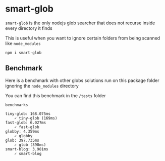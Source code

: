 # smart-glob

`smart-glob` is the only nodejs glob searcher that does not recurse inside every directory it finds

This is useful when you want to ignore certain folders from being scanned like `node_modules`

```
npm i smart-glob
```

## Benchmark

Here is a benchmark with other globs solutions run on this package folder ignoring the `node_modules` directory

You can find this benchmark in the `/tests` folder

```
benchmarks

tiny-glob: 168.075ms
    ✓ tiny-glob (169ms)
fast-glob: 6.027ms
    ✓ fast-glob
globby: 4.359ms
    ✓ globby
glob: 397.735ms
    ✓ glob (398ms)
smart-blog: 3.981ms
    ✓ smart-blog
```
